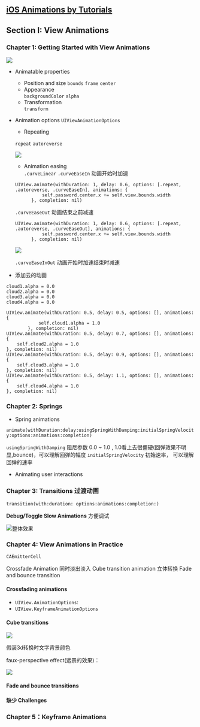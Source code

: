 [iOS Animations by Tutorials](https://store.raywenderlich.com/products/ios-animations-by-tutorials)
--------



## Section I: View Animations

### Chapter 1: Getting Started with View Animations



![](https://ws2.sinaimg.cn/large/006tNbRwgy1fw6k7jrgdmg30900fuwhz.gif)

- Animatable properties
  * Position and size
  `bounds`  `frame` `center`
  * Appearance  
  `backgroundColor`  `alpha`
  * Transformation  
  `transform`

- Animation options
  `UIViewAnimationOptions`

  * Repeating  

  `repeat`  `autoreverse`

  ![](https://ws4.sinaimg.cn/large/006tNbRwgy1fw6k7ynuqlg30k40ga0ut.gif)

  * Animation easing  
  `.curveLinear`
  	`.curveEaseIn`	  动画开始时加速

  ```
  UIView.animate(withDuration: 1, delay: 0.6, options: [.repeat, .autoreverse, .curveEaseIn], animations: {
            self.password.center.x += self.view.bounds.width
        }, completion: nil)
  ```

  `.curveEaseOut`   动画结束之前减速 

  ```
  UIView.animate(withDuration: 1, delay: 0.6, options: [.repeat, .autoreverse, .curveEaseOut], animations: {
            self.password.center.x += self.view.bounds.width
        }, completion: nil)
  ```

     

  ![](https://ws3.sinaimg.cn/large/006tNbRwgy1fw6k8dv4rhg30k40gago8.gif)





  `.curveEaseInOut`  动画开始时加速结束时减速

- 添加云的动画
```
cloud1.alpha = 0.0
cloud2.alpha = 0.0
cloud3.alpha = 0.0
cloud4.alpha = 0.0
```

```
UIView.animate(withDuration: 0.5, delay: 0.5, options: [], animations: {
            self.cloud1.alpha = 1.0
        }, completion: nil)
UIView.animate(withDuration: 0.5, delay: 0.7, options: [], animations: {
    self.cloud2.alpha = 1.0
}, completion: nil)
UIView.animate(withDuration: 0.5, delay: 0.9, options: [], animations: {
    self.cloud3.alpha = 1.0
}, completion: nil)
UIView.animate(withDuration: 0.5, delay: 1.1, options: [], animations: {
    self.cloud4.alpha = 1.0
}, completion: nil)
```


### Chapter 2: Springs

- Spring animations

`animate(withDuration:delay:usingSpringWithDamping:initialSpringVelocity:options:animations:completion) `

`usingSpringWithDamping` 阻尼参数 0.0 ~ 1.0 ,  1.0看上去很僵硬(回弹效果不明显,bounce)，可以理解回弹的幅度 
`initialSpringVelocity`  初始速率， 可以理解回弹的速率

- Animating user interactions


### Chapter 3: Transitions  过渡动画

`transition(with:duration: options:animations:completion:) `

**Debug/Toggle Slow Animations**   方便调试


![整体效果](https://ws1.sinaimg.cn/large/006tNbRwgy1fw6f5gckt8g30900fytpt.gif)

### Chapter 4: View Animations in Practice

`CAEmitterCell`

Crossfade Animation  			同时淡出淡入
Cube transition animation  		立体转换
Fade and bounce transition





#### Crossfading animations

- `UIView.AnimationOptions`:  
- `UIView.KeyframeAnimationOptions`



#### Cube transitions

![](https://ws2.sinaimg.cn/large/006tNbRwgy1fw6g60qxyuj30oe06mgmf.jpg)

假装3d转换时文字背景颜色



faux-perspective effect(远景的效果)：

![](https://ws1.sinaimg.cn/large/006tNbRwgy1fw6jejb346j30ew04wmx3.jpg)



#### Fade and bounce transitions





#### 缺少 Challenges





### Chapter 5：Keyframe Animations



